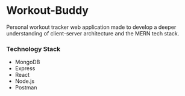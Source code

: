 # Workout-Buddy
Personal workout tracker web application made to develop a deeper understanding of client-server architecture and the MERN tech stack.
### Technology Stack
- MongoDB
- Express
- React
- Node.js
- Postman
